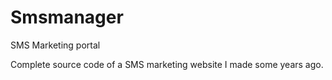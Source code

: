 # Smsmanager
SMS Marketing portal

Complete source code of a SMS marketing website I made some years ago.

